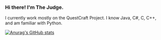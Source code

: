 ### Hi there! I'm The Judge.
I currently work mostly on the QuestCraft Project. I know Java, C#, C, C++, and am familiar with Python.

[![Anurag's GitHub stats](https://github-readme-stats.vercel.app/api?username=thejudge156)](https://github.com/anuraghazra/github-readme-stats)

<!--
**thejudge156/thejudge156** is a ✨ _special_ ✨ repository because its `README.md` (this file) appears on your GitHub profile.

Here are some ideas to get you started:

- 🔭 I’m currently working on ...
- 🌱 I’m currently learning ...
- 👯 I’m looking to collaborate on ...
- 🤔 I’m looking for help with ...
- 💬 Ask me about ...
- 📫 How to reach me: ...
- 😄 Pronouns: ...
- ⚡ Fun fact: ...
-->

